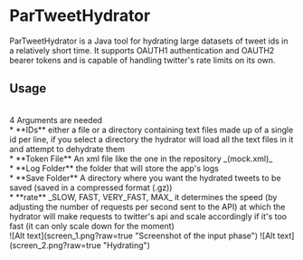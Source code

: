 # ParTweetHydrator
ParTweetHydrator is a Java tool for hydrating large datasets of tweet ids in a relatively short time.
It supports OAUTH1 authentication and OAUTH2 bearer tokens and is capable of handling twitter's rate limits on its own.
<h2>Usage</h2>
</br>
4 Arguments are needed<br>
* **IDs** either a file or a directory containing text files made up of a single id per line, if you select a directory the hydrator will load all the text files in it and attempt to dehydrate them <br>
* **Token File**  An xml file like the one in the repository _(mock.xml)_  <br>
* **Log Folder** the folder that will store the app's logs  <br>
* **Save Folder** A directory where you want the hydrated tweets to be saved (saved in a compressed format (.gz)) <br>
* **rate**  _SLOW, FAST, VERY_FAST, MAX_ it determines the speed (by adjusting the number of requests per second sent to the API) at which the hydrator will make requests to twitter's api and scale accordingly if it's too fast (it can only scale down for the moment) <br>
  ![Alt text](screen_1.png?raw=true "Screenshot of the input phase")
  ![Alt text](screen_2.png?raw=true "Hydrating")
